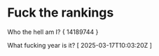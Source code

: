 # Fuck the rankings

Who the hell am I?
{ 14189744 }

What fucking year is it?
[ 2025-03-17T10:03:20Z ]
